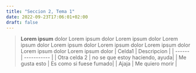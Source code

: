 ```yaml
---
title: "Seccion 2, Tema 1"
date: 2022-09-23T17:06:01+02:00
draft: false
---
```


 >**Lorem ipsum** dolor Lorem ipsum dolor Lorem ipsum dolor
 Lorem ipsum dolor Lorem ipsum dolor Lorem ipsum dolor
  Lorem ipsum dolor Lorem ipsum dolor Lorem ipsum dolor
| Celda1 | Descripcion |
| ------ | ----------- |
| Otra celda 2 | no se que estoy haciendo, ayuda|
| Me gusta esto | Es como si fuese fumado|
| Ajaja | Me quiero morir |
